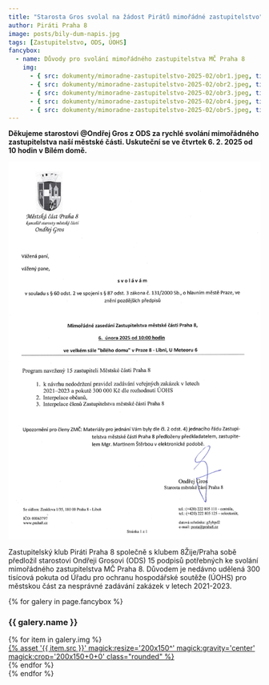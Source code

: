 ```yaml
---
title: "Starosta Gros svolal na žádost Pirátů mimořádné zastupitelstvo"
author: Piráti Praha 8
image: posts/bily-dum-napis.jpg
tags: [Zastupitelstvo, ODS, ÚOHS]
fancybox:
  - name: Důvody pro svolání mimořádného zastupitelstva MČ Praha 8
    img:
      - { src: dokumenty/mimoradne-zastupitelstvo-2025-02/obr1.jpeg, title: Mimořádné zastupitelstvo MČ Praha 8}
      - { src: dokumenty/mimoradne-zastupitelstvo-2025-02/obr2.jpeg, title: Mimořádné zastupitelstvo MČ Praha 8}
      - { src: dokumenty/mimoradne-zastupitelstvo-2025-02/obr3.jpeg, title: Mimořádné zastupitelstvo MČ Praha 8}
      - { src: dokumenty/mimoradne-zastupitelstvo-2025-02/obr4.jpeg, title: Mimořádné zastupitelstvo MČ Praha 8}
      - { src: dokumenty/mimoradne-zastupitelstvo-2025-02/obr5.jpeg, title: Mimořádné zastupitelstvo MČ Praha 8}
---
```


**Děkujeme starostovi @Ondřej Gros z ODS za rychlé svolání mimořádného zastupitelstva naší městské části. Uskuteční se ve čtvrtek 6. 2. 2025 od 10 hodin v Bílém domě.**

![Svolání zastupitelstva](/assets/img/dokumenty/zmc-pozvanka-2025-02-25.jpg)

Zastupitelský klub Piráti Praha 8 společně s klubem 8Žije/Praha sobě předložil starostovi Ondřeji Grosovi (ODS) 15 podpisů potřebných ke svolání mimořádného zastupitelstva MČ Praha 8. Důvodem je nedávno udělená 300 tisícová pokuta od Úřadu pro ochranu hospodářské soutěže (ÚOHS) pro městskou část za nesprávné zadávání zakázek v letech 2021-2023. 

{% for galery in page.fancybox %}
<div class="mt-4">
  <h3>{{ galery.name }}</h3>
  <div class="grid grid-cols-4 gap-4">
  {% for item in galery.img %}
    <div class="">
      <a data-fancybox="gallery" href="{% asset '{{ item.src }}' @path %}" data-caption="{{ item.title }}">{% asset '{{ item.src }}' magick:resize='200x150^' magick:gravity='center' magick:crop='200x150+0+0' class="rounded" %}</a>
    </div>
  {% endfor %}
  </div>
</div>
{% endfor %}
<br/>


